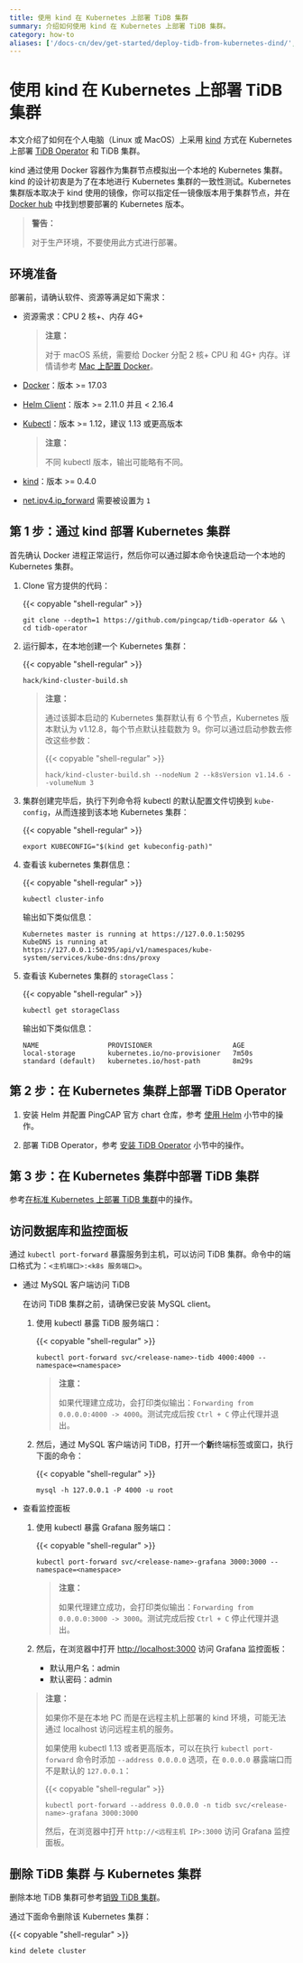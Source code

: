 ```yaml
---
title: 使用 kind 在 Kubernetes 上部署 TiDB 集群
summary: 介绍如何使用 kind 在 Kubernetes 上部署 TiDB 集群。
category: how-to
aliases: ['/docs-cn/dev/get-started/deploy-tidb-from-kubernetes-dind/','/docs-cn/dev/tidb-in-kubernetes/get-started/deploy-tidb-from-kubernetes-kind/','/docs-cn/v3.1/tidb-in-kubernetes/get-started/deploy-tidb-from-kubernetes-kind/','/docs-cn/v3.0/tidb-in-kubernetes/get-started/deploy-tidb-from-kubernetes-kind/']
---
```


# 使用 kind 在 Kubernetes 上部署 TiDB 集群

本文介绍了如何在个人电脑（Linux 或 MacOS）上采用 [kind](https://kind.sigs.k8s.io/) 方式在 Kubernetes 上部署 [TiDB Operator](https://github.com/pingcap/tidb-operator) 和 TiDB 集群。

kind 通过使用 Docker 容器作为集群节点模拟出一个本地的 Kubernetes 集群。kind 的设计初衷是为了在本地进行 Kubernetes 集群的一致性测试。Kubernetes 集群版本取决于 kind 使用的镜像，你可以指定任一镜像版本用于集群节点，并在 [Docker hub](https://hub.docker.com/r/kindest/node/tags) 中找到想要部署的 Kubernetes 版本。

> **警告：**
>
> 对于生产环境，不要使用此方式进行部署。

## 环境准备

部署前，请确认软件、资源等满足如下需求：

- 资源需求：CPU 2 核+、内存 4G+

    > **注意：**
    >
    > 对于 macOS 系统，需要给 Docker 分配 2 核+ CPU 和 4G+ 内存。详情请参考 [Mac 上配置 Docker](https://docs.docker.com/docker-for-mac/#advanced)。

- [Docker](https://docs.docker.com/install/)：版本 >= 17.03
- [Helm Client](https://helm.sh/docs/intro/install/)：版本 >= 2.11.0 并且 < 2.16.4
- [Kubectl](https://kubernetes.io/docs/tasks/tools/install-kubectl)：版本 >= 1.12，建议 1.13 或更高版本

    > **注意：**
    >
    > 不同 kubectl 版本，输出可能略有不同。

- [kind](https://kind.sigs.k8s.io/docs/user/quick-start/)：版本 >= 0.4.0
- [net.ipv4.ip_forward](https://linuxconfig.org/how-to-turn-on-off-ip-forwarding-in-linux) 需要被设置为 `1`

## 第 1 步：通过 kind 部署 Kubernetes 集群

首先确认 Docker 进程正常运行，然后你可以通过脚本命令快速启动一个本地的 Kubernetes 集群。

1. Clone 官方提供的代码：

    {{< copyable "shell-regular" >}}

    ``` shell
    git clone --depth=1 https://github.com/pingcap/tidb-operator && \
    cd tidb-operator
    ```

2. 运行脚本，在本地创建一个 Kubernetes 集群：

    {{< copyable "shell-regular" >}}

    ``` shell
    hack/kind-cluster-build.sh
    ```

    > **注意：**
    >
    > 通过该脚本启动的 Kubernetes 集群默认有 6 个节点，Kubernetes 版本默认为 v1.12.8，每个节点默认挂载数为 9。你可以通过启动参数去修改这些参数：
    >
    > {{< copyable "shell-regular" >}}
    >
    > ```shell
    > hack/kind-cluster-build.sh --nodeNum 2 --k8sVersion v1.14.6 --volumeNum 3
    > ```

3. 集群创建完毕后，执行下列命令将 kubectl 的默认配置文件切换到 `kube-config`，从而连接到该本地 Kubernetes 集群：

    {{< copyable "shell-regular" >}}

    ```shell
    export KUBECONFIG="$(kind get kubeconfig-path)"
    ```

4. 查看该 kubernetes 集群信息：

    {{< copyable "shell-regular" >}}

    ``` shell
    kubectl cluster-info
    ```

    输出如下类似信息：

    ``` shell
    Kubernetes master is running at https://127.0.0.1:50295
    KubeDNS is running at https://127.0.0.1:50295/api/v1/namespaces/kube-system/services/kube-dns:dns/proxy
    ```

5. 查看该 Kubernetes 集群的 `storageClass`：

    {{< copyable "shell-regular" >}}

    ``` shell
    kubectl get storageClass
    ```

    输出如下类似信息：

    ``` shell
    NAME                 PROVISIONER                    AGE
    local-storage        kubernetes.io/no-provisioner   7m50s
    standard (default)   kubernetes.io/host-path        8m29s
    ```

## 第 2 步：在 Kubernetes 集群上部署 TiDB Operator

1. 安装 Helm 并配置 PingCAP 官方 chart 仓库，参考 [使用 Helm](tidb-toolkit.md#使用-helm) 小节中的操作。

2. 部署 TiDB Operator，参考 [安装 TiDB Operator](deploy-tidb-operator.md#安装-tidb-operator) 小节中的操作。

## 第 3 步：在 Kubernetes 集群中部署 TiDB 集群

参考[在标准 Kubernetes 上部署 TiDB 集群](deploy-on-general-kubernetes.md#部署-tidb-集群)中的操作。

## 访问数据库和监控面板

通过 `kubectl port-forward` 暴露服务到主机，可以访问 TiDB 集群。命令中的端口格式为：`<主机端口>:<k8s 服务端口>`。

- 通过 MySQL 客户端访问 TiDB

    在访问 TiDB 集群之前，请确保已安装 MySQL client。

    1. 使用 kubectl 暴露 TiDB 服务端口：

        {{< copyable "shell-regular" >}}

        ``` shell
        kubectl port-forward svc/<release-name>-tidb 4000:4000 --namespace=<namespace>
        ```

        > **注意：**
        >
        > 如果代理建立成功，会打印类似输出：`Forwarding from 0.0.0.0:4000 -> 4000`。测试完成后按 `Ctrl + C` 停止代理并退出。

    2. 然后，通过 MySQL 客户端访问 TiDB，打开一个**新**终端标签或窗口，执行下面的命令：

        {{< copyable "shell-regular" >}}

        ``` shell
        mysql -h 127.0.0.1 -P 4000 -u root
        ```

- 查看监控面板

    1. 使用 kubectl 暴露 Grafana 服务端口：

        {{< copyable "shell-regular" >}}

        ``` shell
        kubectl port-forward svc/<release-name>-grafana 3000:3000 --namespace=<namespace>
        ```

        > **注意：**
        >
        > 如果代理建立成功，会打印类似输出：`Forwarding from 0.0.0.0:3000 -> 3000`。测试完成后按 `Ctrl + C` 停止代理并退出。

    2. 然后，在浏览器中打开 <http://localhost:3000> 访问 Grafana 监控面板：

        - 默认用户名：admin
        - 默认密码：admin

    > **注意：**
    >
    > 如果你不是在本地 PC 而是在远程主机上部署的 kind 环境，可能无法通过 localhost 访问远程主机的服务。
    >
    > 如果使用 kubectl 1.13 或者更高版本，可以在执行 `kubectl port-forward` 命令时添加 `--address 0.0.0.0` 选项，在 `0.0.0.0` 暴露端口而不是默认的 `127.0.0.1`：
    >
    > {{< copyable "shell-regular" >}}
    >
    > ```
    > kubectl port-forward --address 0.0.0.0 -n tidb svc/<release-name>-grafana 3000:3000
    > ```
    >
    > 然后，在浏览器中打开 `http://<远程主机 IP>:3000` 访问 Grafana 监控面板。

## 删除 TiDB 集群 与 Kubernetes 集群

删除本地 TiDB 集群可参考[销毁 TiDB 集群](destroy-a-tidb-cluster.md#销毁-kubernetes-上的-tidb-集群)。

通过下面命令删除该 Kubernetes 集群：

{{< copyable "shell-regular" >}}

``` shell
kind delete cluster
```
